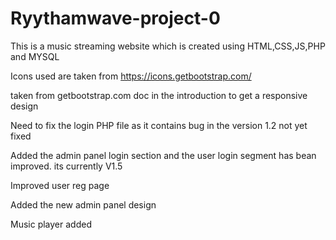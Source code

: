 # Ryythamwave-project-0

This is a music streaming website which is created using HTML,CSS,JS,PHP and MYSQL

Icons used are taken from https://icons.getbootstrap.com/

<meta name="viewport" content="width=device-width, initial-scale=1"> taken from getbootstrap.com doc in the introduction to get a responsive design

Need to fix the login PHP file as it contains bug in the version 1.2 not yet fixed

Added the admin panel login section and the user login segment has bean improved. its currently V1.5

Improved user reg page

Added the new admin panel design

Music player added